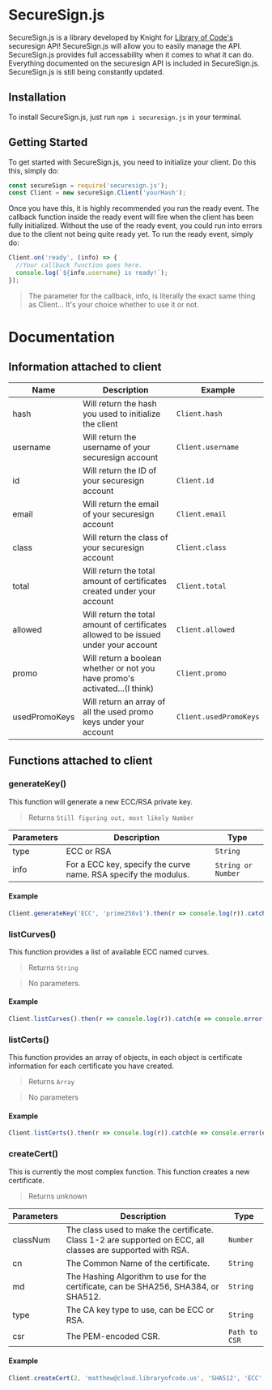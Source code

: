 # SecureSign.js
SecureSign.js is a library developed by Knight for [Library of Code's](https://www.libraryofcode.us/) securesign API! SecureSign.js will allow you to easily manage the API. SecureSign.js provides full accessability when it comes to what it can do. Everything documented on the securesign API is included in SecureSign.js. SecureSign.js is still being constantly updated.

## Installation

To install SecureSign.js, just run `npm i securesign.js` in your terminal.

## Getting Started

To get started with SecureSign.js, you need to initialize your client. Do this this, simply do:

```javascript
const secureSign = require('securesign.js');
const Client = new secureSign.Client('yourHash');
```

Once you have this, it is highly recommended you run the ready event. The callback function inside the ready event will fire when the client has been fully initialized. Without the use of the ready event, you could run into errors due to the client not being quite ready yet. To run the ready event, simply do:

```javascript
Client.on('ready', (info) => {
  //Your callback function goes here.
  console.log(`${info.username} is ready!`);
});
```

>The parameter for the callback, info, is literally the exact same thing as Client... It's your choice whether to use it or not.

# Documentation

## Information attached to client

Name | Description | Example
---- | ----------- | -------
hash | Will return the hash you used to initialize the client | `Client.hash`
username | Will return the username of your securesign account | `Client.username`
id | Will return the ID of your securesign account | `Client.id`
email | Will return the email of your securesign account | `Client.email`
class | Will return the class of your securesign account | `Client.class`
total | Will return the total amount of certificates created under your account | `Client.total`
allowed | Will return the total amount of certificates allowed to be issued under your account | `Client.allowed`
promo | Will return a boolean whether or not you have promo's activated...(I think) | `Client.promo`
usedPromoKeys | Will return an array of all the used promo keys under your account | `Client.usedPromoKeys`

## Functions attached to client

### generateKey()

This function will generate a new ECC/RSA private key.

> Returns `Still figuring out, most likely Number`

Parameters | Description | Type
---------- | ----------- | ----
type | ECC or RSA | `String`
info | For a ECC key, specify the curve name. RSA specify the modulus. | `String or Number`

#### Example

```javascript
Client.generateKey('ECC', 'prime256v1').then(r => console.log(r)).catch(e => console.error(e));
```

### listCurves()

This function provides a list of available ECC named curves.

> Returns `String`

> No parameters.

#### Example

```javascript
Client.listCurves().then(r => console.log(r)).catch(e => console.error(e));
```

### listCerts()

This function provides an array of objects, in each object is certificate information for each certificate you have created.

> Returns `Array`

> No parameters

#### Example

```javascript
Client.listCerts().then(r => console.log(r)).catch(e => console.error(e));
```

### createCert()

This is currently the most complex function. This function creates a new certificate.

> Returns unknown

Parameters | Description | Type
---------- | ----------- | ----
classNum | The class used to make the certificate. Class 1-2 are supported on ECC, all classes are supported with RSA. | `Number`
cn | The Common Name of the certificate. | `String`
md | The Hashing Algorithm to use for the certificate, can be SHA256, SHA384, or SHA512. | `String`
type | The CA key type to use, can be ECC or RSA. | `String`
csr | The PEM-encoded CSR. | `Path to CSR`

#### Example 

```javascript
Client.createCert(2, 'matthew@cloud.libraryofcode.us', 'SHA512', 'ECC', fs.readFileSync('/path/to/my.csr')).then(r => console.log(r)).catch(e => console.error(e));
